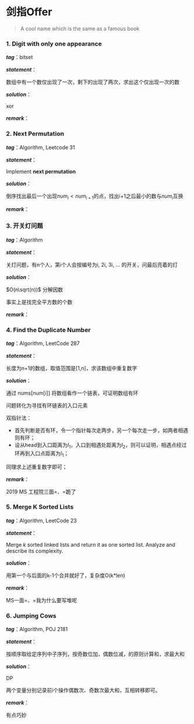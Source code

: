 # 剑指Offer

> A cool name which is the same as a famous book





### 1. Digit with only one appearance

***tag***：bitset

***statement***：

数组中有一个数仅出现了一次，剩下的出现了两次，求出这个仅出现一次的数

***solution***：

xor

***remark***：





### 2. Next Permutation

***tag***：Algorithm, Leetcode 31

***statement***：

Implement **next permutation**

***solution***：

倒序找出最后一个出现$num_i < num_{i+1}$的点，找出i+1之后最小的数与$num_i$互换

***remark***：





### 3. 开关灯问题

***tag***：Algorithm

***statement***：

关灯问题，有n个人，第i个人会按编号为i, 2i, 3i, ... 的开关，问最后亮着的灯

***solution***：

$O(n\sqrt(n))$ 分解因数

事实上是找完全平方数的个数

***remark***：



### 4. Find the Duplicate Number

***tag***：Algorithm, LeetCode 287

***statement***：

长度为n+1的数组，取值范围是[1,n]，求该数组中重复数字

***solution***：

通过 nums[num[i]] 将数组看作一个链表，可证明数组有环

问题转化为寻找有环链表的入口元素

双指针法：

- 首先判断是否有环，令一个指针每次走两步，另一个每次走一步，如两者相遇则有环；
- 设从head到入口距离为$l_1$，入口到相遇处距离为$l_2$，则可以证明，相遇点经过环再到入口点距离为$l_1$；

同理求上述重复数字即可；

***remark***：

2019 MS 工程院三面=、=跪了



### 5. Merge K Sorted Lists

***tag***：Algorithm, LeetCode 23

***statement***：

Merge *k* sorted linked lists and return it as one sorted list. Analyze and describe its complexity.

***solution***：

用第一个与后面的k-1个合并就好了，复杂度O(k*len)

***remark***：

MS一面=、=我为什么要写堆呢



### 6. Jumping Cows

***tag***：Algorithm, POJ 2181

***statement***：

按顺序取给定序列中子序列，按奇数位加，偶数位减，的原则计算和，求最大和

***solution***：

DP

两个变量分别记录前i个操作偶数次、奇数次最大和，互相转移即可。

***remark***：

有点巧妙